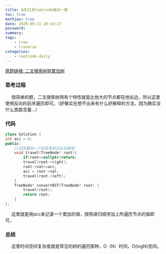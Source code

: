 ```yaml
---
title: 9月21号leetcode每日一题
toc: true
mathjax: true
date: 2020-09-21 10:14:27
password:
summary:
tags:
    - tree
    - traverse
categories:
    - leetcode-daily
---
```

[原题链接: 二叉搜索树转累加树](https://leetcode-cn.com/problems/convert-bst-to-greater-tree/)
### 思考过程
&nbsp;&nbsp;&nbsp;&nbsp;&nbsp;很简单的题，二叉搜索树用有个特性就是比他大的节点都在他右边，所以这里使用反向的前序遍历即可。（好像实在想不出来有什么好解释的方法，因为确实没什么思路含量...）
<!--more-->
### 代码
```c++
class Solution {
int acc = 0;
public:
    //应该要加一个标签来标记左右路径
    void travel(TreeNode* root){
        if(root==nullptr)return;
        travel(root->right);
        root->val+=acc;
        acc = root->val;
        travel(root->left);
    }
    TreeNode* convertBST(TreeNode* root) {
        travel(root);
        return root;
    }
};
```
&nbsp;&nbsp;&nbsp;&nbsp;&nbsp;这里就是用acc来记录一个累加的值，按照递归顺序加上所遍历节点的值即可。

### 总结
&nbsp;&nbsp;&nbsp;&nbsp;&nbsp;这里时间空间复杂度就是常见的树的遍历那种，O（N）时间，O(logN)空间。